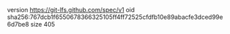 version https://git-lfs.github.com/spec/v1
oid sha256:767dcb1f6550678366325105ff4ff72525cfdfb10e89abacfe3dced99e6d7be8
size 405
